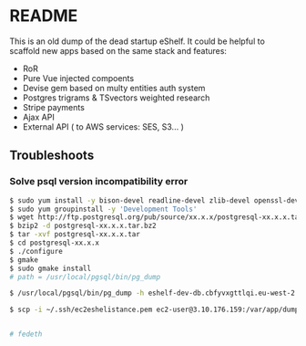 # README

This is an old dump of the dead startup eShelf. It could be helpful to scaffold new apps based on the same stack and features:  
- RoR
- Pure Vue injected compoents
- Devise gem based on multy entities auth system
- Postgres trigrams & TSvectors weighted research 
- Stripe payments
- Ajax API
- External API ( to AWS services: SES, S3... )
  

## Troubleshoots

### Solve psql version incompatibility error

```bash
$ sudo yum install -y bison-devel readline-devel zlib-devel openssl-devel wget
$ sudo yum groupinstall -y 'Development Tools'
$ wget http://ftp.postgresql.org/pub/source/xx.x.x/postgresql-xx.x.x.tar.bz2
$ bzip2 -d postgresql-xx.x.x.tar.bz2
$ tar -xvf postgresql-xx.x.x.tar
$ cd postgresql-xx.x.x
$ ./configure
$ gmake
$ sudo gmake install
# path = /usr/local/pgsql/bin/pg_dump

$ /usr/local/pgsql/bin/pg_dump -h eshelf-dev-db.cbfyvxgttlqi.eu-west-2.rds.amazonaws.com -U eshelf --no-owner ebdb | gzip > dump.sql.gz

$ scp -i ~/.ssh/ec2eshelistance.pem ec2-user@3.10.176.159:/var/app/dump.sql.gz /home/user/path/file/


# fedeth
```
